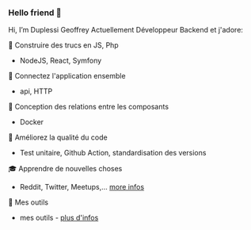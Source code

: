 ### Hello friend 👋

Hi, I’m Duplessi Geoffrey
Actuellement Développeur Backend et j'adore:

🚧 Construire des trucs en JS, Php
-  NodeJS, React, Symfony

🔌 Connectez l'application ensemble
- api, HTTP

🔬 Conception des relations entre les composants
- Docker

🔎 Améliorez la qualité du code
- Test unitaire, Github Action, standardisation des versions

🎓 Apprendre de nouvelles choses
- Reddit, Twitter, Meetups,… [more infos](https://github.com/Grezor/Tools/tree/master/Veille)

🔧 Mes outils
- mes outils - [plus d'infos](https://github.com/Grezor/Tools)
